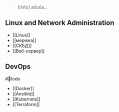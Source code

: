 > [!info] абоба...

## Linux and Network Administration

- [[Linux]]
- [[мережа]]
- [[СКБД]]
- [[Веб-сервер]]

## DevOps
#🌱todo 

- [[Docker]]
- [[Ansible]]
- [[Kubernets]]
- [[Terraform]]